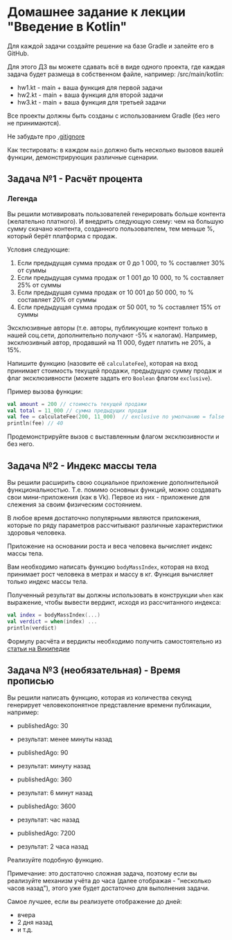 # Домашнее задание к лекции "Введение в Kotlin"

Для каждой задачи создайте решение на базе Gradle и залейте его в GitHub.

Для этого ДЗ вы можете сдавать всё в виде одного проекта, где каждая задача будет размеща в собственном файле, например:
/src/main/kotlin:
- hw1.kt - main + ваша функция для первой задачи
- hw2.kt - main + ваша функция для второй задачи
- hw3.kt - main + ваша функция для третьей задачи

Все проекты должны быть созданы с использованием Gradle (без него не принимаются).

Не забудьте про [.gitignore](../.gitignore)

Как тестировать: в каждом `main` должно быть несколько вызовов вашей функции, демонстрирующих различные сценарии.

## Задача №1 - Расчёт процента

### Легенда

Вы решили мотивировать пользователей генерировать больше контента (желательно платного). И внедрить следующую схему: чем на большую сумму скачано контента, созданного пользователем, тем меньше %, который берёт платформа с продаж.

Условия следующие:

1. Если предыдущая сумма продаж от 0 до 1 000, то % составляет 30% от суммы
1. Если предыдущая сумма продаж от 1 001 до 10 000, то % составляет 25% от суммы
1. Если предыдущая сумма продаж от 10 001 до 50 000, то % составляет 20% от суммы
1. Если предыдущая сумма продаж от 50 001, то % составляет 15% от суммы

Эксклюзивные авторы (т.е. авторы, публикующие контент только в нашей соц.сети, дополнительно получают -5% к налогам). Например, эксклюзивный автор, продавший на 11 000, будет платить не 20%, а 15%.

Напишите функцию (назовите её `calculateFee`), которая на вход принимает стоимость текущей продажи, предыдущую сумму продаж и флаг эксклюзивности (можете задать его `Boolean` флагом `exclusive`).

Пример вызова функции:
```kotlin
val amount = 200 // стоимость текущей продажи
val total = 11_000 // сумма предыдущих продаж
val fee = calculateFee(200, 11_000)  // exclusive по умолчанию = false
println(fee) // 40
```

Продемонстрируйте вызов с выставленным флагом эксклюзивности и без него.

## Задача №2 - Индекс массы тела

Вы решили расширить свою социальное приложение дополнительной функциональностью. Т.е. помимо основных функций, можно создавать свои мини-приложения (как в Vk). Первое из них - приложение для слежения за своим физическим состоянием.

В любое время достаточно популярными являются приложения, которые по ряду параметров рассчитывают различные характеристики здоровья человека.

Приложение на основании роста и веса человека вычисляет индекс массы тела.

Вам необходимо написать функцию `bodyMassIndex`, которая на вход принимает рост человека в метрах и массу в кг. Функция вычисляет только индекс массы тела.

Полученный результат вы должны использовать в конструкции `when` как выражение, чтобы вывести вердикт, исходя из рассчитанного индекса:

```kotlin
val index = bodyMassIndex(...)
val verdict = when(index) ...
println(verdict)
```

Формулу расчёта и вердикты необходимо получить самостоятельно из [статьи на Википедии](https://ru.wikipedia.org/wiki/Индекс_массы_тела)

## Задача №3 (необязательная) - Время прописью

Вы решили написать функцию, которая из количества секунд генерирует человекопонятное представление времени публикации, например:

* publishedAgo: 30
* результат: менее минуты назад

* publishedAgo: 90
* результат: минуту назад

* publishedAgo: 360
* результат: 6 минут назад

* publishedAgo: 3600
* результат: час назад

* publishedAgo: 7200
* результат: 2 часа назад

Реализуйте подобную функцию.

Примечание: это достаточно сложная задача, поэтому если вы реализуйте механизм учёта до часа (далее отображая - "несколько часов назад"), этого уже будет достаточно для выполнения задачи. 

Самое лучшее, если вы реализуете отображение до дней:
* вчера
* 2 дня назад
* и т.д.
